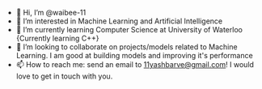 - 👋 Hi, I’m @waibee-11
- 👀 I’m interested in Machine Learning and Artificial Intelligence
- 🌱 I’m currently learning Computer Science at University of Waterloo {Currently learning C++}
- 💞️ I’m looking to collaborate on projects/models related to Machine Learning. I am good at building models and improving it's performance
- 📫 How to reach me: send an email to 11yashbarve@gmail.com! I would love to get in touch with you.

<!---
waibee-11/waibee-11 is a ✨ special ✨ repository because its `README.md` (this file) appears on your GitHub profile.
You can click the Preview link to take a look at your changes.
--->
